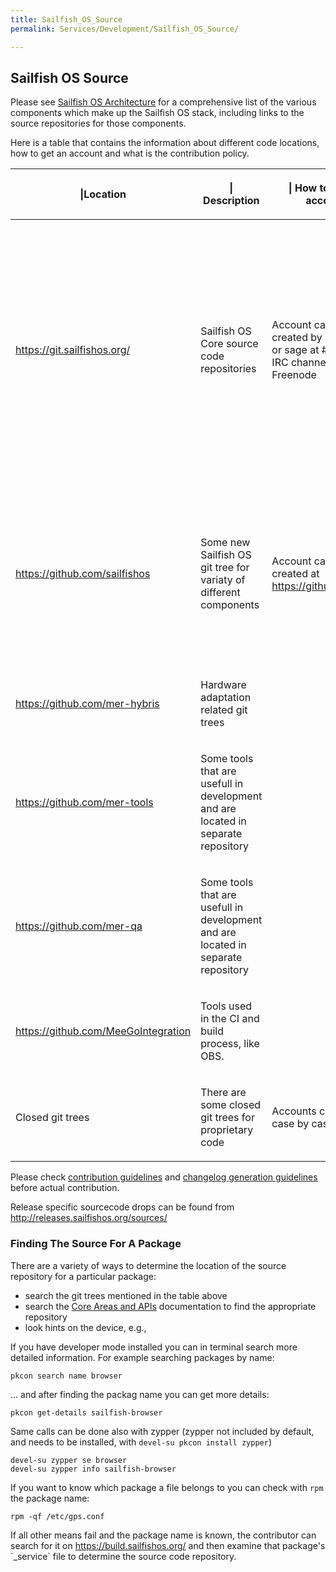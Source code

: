 ```yaml
---
title: Sailfish_OS_Source
permalink: Services/Development/Sailfish_OS_Source/

---
```


## Sailfish OS Source

Please see [Sailfish OS Architecture](/Reference/Architecture) for a
comprehensive list of the various components which make up the Sailfish
OS stack, including links to the source repositories for those
components.

Here is a table that contains the information about different code
locations, how to get an account and what is the contribution policy.

<table>
<thead>
<tr class="header">
<th><p>|Location</p></th>
<th><p>| Description</p></th>
<th><p>| How to get an account</p></th>
<th><p>| How to contribute</p></th>
</tr>
</thead>
<tbody>
<tr class="odd">
<td><p><a href="https://git.sailfishos.org/">https://git.sailfishos.org/</a></p></td>
<td><p>Sailfish OS Core source code repositories</p></td>
<td><p>Account can be created by asking lbt or sage at #sailfishos IRC channel at Freenode</p></td>
<td><p>Contributions done by <strong>forking the git tree</strong> (https://git.sailfishos.org/help/gitlab-basics/fork-project.md) and <strong>creating a merge request</strong> (https://git.sailfishos.org/help/gitlab-basics/add-merge-request.md).<br />
<br />
<strong>NOTE:</strong> Only repository maintainers can do pull requests from a branch of the main git tree.<br />
<br />
<strong>NOTE:</strong> For each repository git submodules must be using https urls.<br />
<br />
If you would like to propose a new component/package to be added the core of the OS, you can create pull request containing the addition to one of the <code>packages:</code> sections at <a href="https://git.sailfishos.org/mer-core/Maintainers/blob/master/maintainers.yaml">https://git.sailfishos.org/mer-core/Maintainers/blob/master/maintainers.yaml</a> with the reasoning.</p></td>
</tr>
<tr class="even">
<td><p><a href="https://github.com/sailfishos">https://github.com/sailfishos</a></p></td>
<td><p>Some new Sailfish OS git tree for variaty of different components</p></td>
<td><p>Account can be created at <a href="https://github.com/join">https://github.com/join</a></p></td>
<td><p>Contributions done by <strong>forking the git tree</strong> (https://help.github.com/en/articles/fork-a-repo) and <strong>creating a pull request</strong> (https://help.github.com/en/articles/creating-a-pull-request-from-a-fork).<br />
<br />
<strong>NOTE:</strong> Only repository maintainers can do pull requests from a branch of the main git tree (https://help.github.com/en/articles/creating-a-pull-request).<br />
<br />
<strong>NOTE:</strong> For each repository git submodules must be using https urls.</p></td>
</tr>
<tr class="odd">
<td><p><a href="https://github.com/mer-hybris">https://github.com/mer-hybris</a></p></td>
<td><p>Hardware adaptation related git trees</p></td>
<td></td>
<td></td>
</tr>
<tr class="even">
<td><p><a href="https://github.com/mer-tools">https://github.com/mer-tools</a></p></td>
<td><p>Some tools that are usefull in development and are located in separate repository</p></td>
<td></td>
<td></td>
</tr>
<tr class="odd">
<td><p><a href="https://github.com/mer-qa">https://github.com/mer-qa</a></p></td>
<td><p>Some tools that are usefull in development and are located in separate repository</p></td>
<td></td>
<td></td>
</tr>
<tr class="even">
<td><p><a href="https://github.com/MeeGoIntegration">https://github.com/MeeGoIntegration</a></p></td>
<td><p>Tools used in the CI and build process, like OBS.</p></td>
<td></td>
<td></td>
</tr>
<tr class="odd">
<td><p>Closed git trees</p></td>
<td><p>There are some closed git trees for proprietary code</p></td>
<td><p>Accounts created on case by case basis</p></td>
<td><p>Contributions are done with pull requests from branches. Contributor has rights to create branch that has <em>contribution-</em> prefix or company name, i.e., <em>companyname-</em> prefix</p></td>
</tr>
</tbody>
</table>

Please check [contribution
guidelines](/Collaborative_Development#Contributing_The_Change)
and [changelog generation
guidelines](/Building_packages#Changelog_generation) before
actual contribution.

Release specific sourcecode drops can be found from
<http://releases.sailfishos.org/sources/>

### Finding The Source For A Package

There are a variety of ways to determine the location of the source
repository for a particular package:

  - search the git trees mentioned in the table above
  - search the [Core Areas and APIs](/Reference/Core_Areas_and_APIs)
    documentation to find the appropriate repository
  - look hints on the device, e.g.,

If you have developer mode installed you can in terminal search more
detailed information. For example searching packages by name:

`pkcon search name browser`

... and after finding the packag name you can get more details:

`pkcon get-details sailfish-browser`

Same calls can be done also with zypper (zypper not included by default,
and needs to be installed, with `devel-su pkcon install zypper`)

`devel-su zypper se browser`  
`devel-su zypper info sailfish-browser`

If you want to know which package a file belongs to you can check with
`rpm` the package name:

`rpm -qf /etc/gps.conf`

If all other means fail and the package name is known, the contributor
can search for it on <https://build.sailfishos.org/> and then examine
that package's \`\_service\` file to determine the source code
repository.
